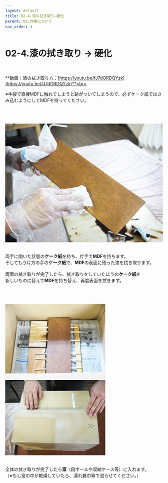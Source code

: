 ```yaml
---
layout: default
title: 02-4.漆の拭き取り→硬化
parent: 02.作業について
nav_order: 4
---
```


# 02-4.漆の拭き取り → 硬化
<br>

**動画｜漆の拭き取り方：[https://youtu.be/fJ7dORDQYzk](https://youtu.be/fJ7dORDQYzk)**<br>

※手袋で直接MDFに触れてしまうと跡がついてしまうので、必ずケーク紙ではさみ込むようにしてMDFを持ってください。<br>
<br>
<br>
<br>

<img src="assets/02-4-1.jpg" width="640" alt="hi" class="inline"/><br>
<br>

両手に開いた状態の**ケーク紙**を持ち、片手で**MDF**を持ちます。<br>
そしてもう片方の手の**ケーク紙**で、**MDF**の表面に残った漆を拭き取ります。<br>
<br>
両面の拭き取りが完了したら、拭き取りをしていたほうの**ケーク紙**を<br>
新しいものに替えて**MDF**を持ち替え、再度表面を拭きます。<br>
<br>
<br>
<br>

<img src="assets/02-4-2.jpg" width="320" alt="hi" class="inline"/> <img src="assets/02-4-3.jpg" width="320" alt="hi" class="inline"/><br>
<br>

全体の拭き取りが完了したら**室**（段ボールや収納ケース等）に入れます。<br>
（※もし室の中が乾燥していたら、濡れ雑巾等で湿らせてください。）<br>
<br>
<br>
<br>
<br>
<br>
<br>

